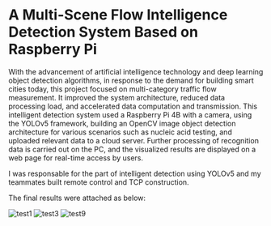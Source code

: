 # A Multi-Scene Flow Intelligence Detection System Based on Raspberry Pi

With the advancement of artificial intelligence technology and deep learning object detection algorithms, in response to the demand for building smart cities today, 
this project focused on multi-category traffic flow measurement. It improved the system architecture, reduced data processing load, and accelerated data computation and transmission.
This intelligent detection system used a Raspberry Pi 4B with a camera, using the YOLOv5 framework, building an OpenCV image object detection architecture for various scenarios 
such as nucleic acid testing, and uploaded relevant data to a cloud server. Further processing of recognition data is carried out on the PC, and the visualized results are displayed on a web page 
for real-time access by users.

I was responsable for the part of intelligent detection using YOLOv5 and my teammates built remote control and TCP construction.

The final results were attached as below:

![test1](https://github.com/anOrangeCat1/projects_sustech/assets/99580008/a1fdee4f-d108-4c5b-9a0e-b5d759230a1e)
![test3](https://github.com/anOrangeCat1/projects_sustech/assets/99580008/82e2e889-efb9-43dc-afb5-36bb37547b04)
![test9](https://github.com/anOrangeCat1/projects_sustech/assets/99580008/c44e9772-a360-4377-b259-c1f1a149c495)

